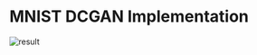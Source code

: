 # MNIST DCGAN Implementation

![result](https://github.com/Takaten/mnist-dcgan/blob/media/result.gif)
